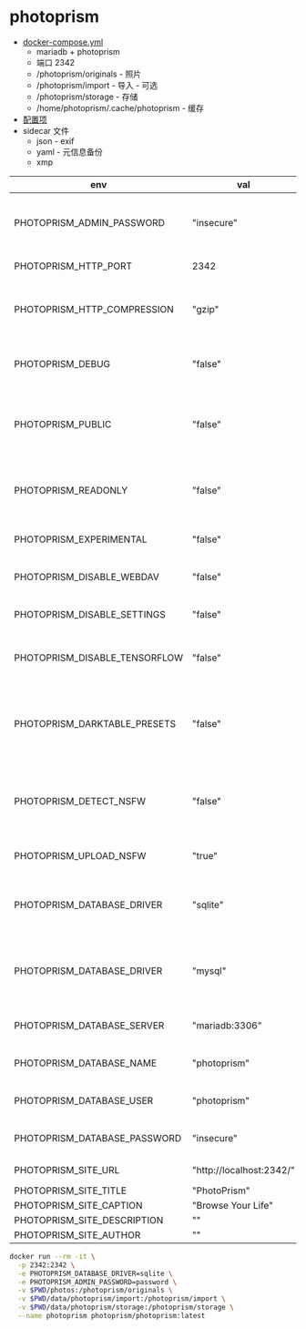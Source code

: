 # photoprism

- [docker-compose.yml](https://dl.photoprism.org/docker/docker-compose.yml)
  - mariadb + photoprism
  - 端口 2342
  - /photoprism/originals - 照片
  - /photoprism/import - 导入 - 可选
  - /photoprism/storage - 存储
  - /home/photoprism/.cache/photoprism - 缓存
- [配置项](https://docs.photoprism.org/getting-started/config-options/)
- sidecar 文件
  - json - exif
  - yaml - 元信息备份
  - xmp

| env                           | val                      | desc                                                               |
| ----------------------------- | ------------------------ | ------------------------------------------------------------------ |
| PHOTOPRISM_ADMIN_PASSWORD     | "insecure"               | PLEASE CHANGE , Your initial admin password (min 4 characters)     |
| PHOTOPRISM_HTTP_PORT          | 2342                     | Built-in Web server port                                           |
| PHOTOPRISM_HTTP_COMPRESSION   | "gzip"                   | Improves transfer speed and bandwidth utilization (none or gzip)   |
| PHOTOPRISM_DEBUG              | "false"                  | Run in debug mode (shows additional log messages)                  |
| PHOTOPRISM_PUBLIC             | "false"                  | No authentication required (disables password protection)          |
| PHOTOPRISM_READONLY           | "false"                  | Don't modify originals directory (reduced functionality)           |
| PHOTOPRISM_EXPERIMENTAL       | "false"                  | Enables experimental features                                      |
| PHOTOPRISM_DISABLE_WEBDAV     | "false"                  | Disables built-in WebDAV server                                    |
| PHOTOPRISM_DISABLE_SETTINGS   | "false"                  | Disables Settings in Web UI                                        |
| PHOTOPRISM_DISABLE_TENSORFLOW | "false"                  | Disables using TensorFlow for image classification                 |
| PHOTOPRISM_DARKTABLE_PRESETS  | "false"                  | Enables Darktable presets and disables concurrent RAW conversion   |
| PHOTOPRISM_DETECT_NSFW        | "false"                  | Flag photos as private that MAY be offensive (requires TensorFlow) |
| PHOTOPRISM_UPLOAD_NSFW        | "true"                   | Allow uploads that MAY be offensive                                |
| PHOTOPRISM_DATABASE_DRIVER    | "sqlite"                 | SQLite is an embedded database that doesn't require a server       |
| PHOTOPRISM_DATABASE_DRIVER    | "mysql"                  | Use MariaDB (or MySQL) instead of SQLite for improved performance  |
| PHOTOPRISM_DATABASE_SERVER    | "mariadb:3306"           | , MariaDB database server (hostname:port)                          |
| PHOTOPRISM_DATABASE_NAME      | "photoprism"             | MariaDB database schema name                                       |
| PHOTOPRISM_DATABASE_USER      | "photoprism"             | MariaDB database user name                                         |
| PHOTOPRISM_DATABASE_PASSWORD  | "insecure"               | MariaDB database user password                                     |
| PHOTOPRISM_SITE_URL           | "http://localhost:2342/" | Public PhotoPrism URL                                              |
| PHOTOPRISM_SITE_TITLE         | "PhotoPrism"             |
| PHOTOPRISM_SITE_CAPTION       | "Browse Your Life"       |
| PHOTOPRISM_SITE_DESCRIPTION   | ""                       |
| PHOTOPRISM_SITE_AUTHOR        | ""                       |

```bash
docker run --rm -it \
  -p 2342:2342 \
  -e PHOTOPRISM_DATABASE_DRIVER=sqlite \
  -e PHOTOPRISM_ADMIN_PASSWORD=password \
  -v $PWD/photos:/photoprism/originals \
  -v $PWD/data/photoprism/import:/photoprism/import \
  -v $PWD/data/photoprism/storage:/photoprism/storage \
  --name photoprism photoprism/photoprism:latest
```

